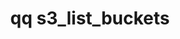 ---
category: s3
command: s3_list_buckets
keywords: qq, qq_cli, s3_list_buckets
optional_options:
- alternate: []
  help: Output JSON instead of table
  name: --json
  required: false
permalink: /qq-cli-command-guide/s3/s3_list_buckets.html
positional_options: []
sidebar: qq_cli_command_reference_sidebar
summary: This section explains how to use the <code>qq s3_list_buckets</code> command.
synopsis: List all S3 buckets
title: qq s3_list_buckets
usage: qq s3_list_buckets [-h] [--json]
zendesk_source: qq CLI Command Guide

---